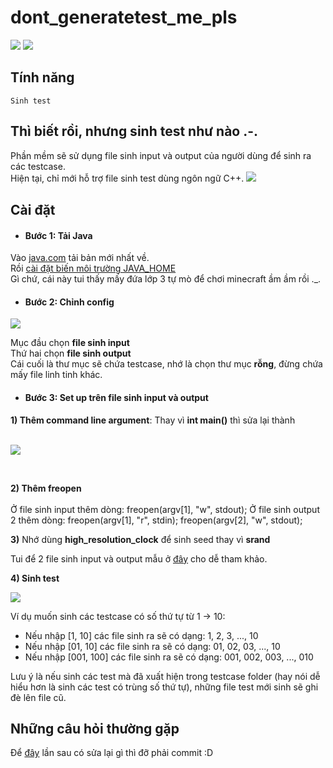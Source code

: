 # dont_generatetest_me_pls
![](https://img.shields.io/badge/java-1.8%2B-orange) ![](https://img.shields.io/badge/window-7%2B-blue)

## Tính năng
	Sinh test 

## Thì biết rồi, nhưng sinh test như nào .-.

Phần mềm sẽ sử dụng file sinh input và output của người dùng để sinh ra các testcase.\
Hiện tại, chỉ mới hỗ trợ file sinh test dùng ngôn ngữ C++.
![](https://i.ibb.co/RgLX0rT/Untitled.png)
ㅤ
## Cài đặt
* #### Bước 1: Tải Java  
Vào [java.com](https://www.java.com/ "java.com") tải bản mới nhất về.\
Rồi [cài đặt biến môi trường JAVA_HOME](https://viblo.asia/p/how-to-set-up-java-home-in-window-os-XL6lAvNp5ek "")\
Gì chứ, cái này tui thấy mấy đứa lớp 3 tự mò để chơi minecraft ầm ầm rồi ._.

* #### Bước 2: Chỉnh config
![](https://i.ibb.co/1MQhHvx/Untitled1.png)

 Mục đầu chọn **file sinh input**\
Thứ hai chọn **file sinh output**\
Cái cuối là thư mục sẽ chứa testcase, nhớ là chọn thư mục **rỗng**, đừng chứa mấy file linh tinh khác.

* #### Bước 3: Set up trên file sinh input và output
 **1) Thêm command line argument**: Thay vì **int main()** thì sửa lại thành
 
 \
 ![](https://i.ibb.co/5RGwFZp/Untitled.png)
 
 <br>
 
 **2) Thêm freopen**\
 \
 Ở file sinh input thêm dòng: 
        freopen(argv[1], "w", stdout);
 Ở file sinh output 2 thêm dòng:
		freopen(argv[1], "r", stdin);
		freopen(argv[2], "w", stdout);

 **3)** Nhớ dùng **high_resolution_clock** để sinh seed thay vì **srand**
 
 Tui để 2 file sinh input và output mẫu ở [đây](https://drive.google.com/drive/folders/1SLv9eGQN5Eh60MwKaBsic2K9VwB4bn71?usp=sharing) cho dễ tham khảo.
 
  **4) Sinh test**
  
  ![](https://i.ibb.co/CKbTJGH/Untitled.png)
  
  Ví dụ muốn sinh các testcase có số thứ tự từ 1 -> 10:
  * Nếu nhập [1, 10] các file sinh ra sẽ có dạng: 1, 2, 3, ..., 10
  * Nếu nhập [01, 10] các file sinh ra sẽ có dạng: 01, 02, 03, ..., 10
  * Nếu nhập [001, 100] các file sinh ra sẽ có dạng: 001, 002, 003, ..., 010
 
 Lưu ý là nếu sinh các test mà đã xuất hiện trong testcase folder (hay nói dễ hiểu hơn là sinh các test có trùng số thứ tự), những file test mới sinh sẽ ghi đè lên file cũ. 
 
 
## Những câu hỏi thường gặp
Để [đây](https://docs.google.com/document/d/1w9JIjzzNQg1ZDh0nMADl1f9dTTImvJUBrhCzo2S_EGM/edit?usp=sharing) lần sau có sửa lại gì thì đỡ phải commit :D
